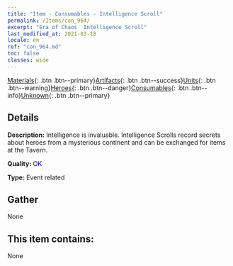 ```yaml
---
title: "Item - Consumables - Intelligence Scroll"
permalink: /Items/con_964/
excerpt: "Era of Chaos  Intelligence Scroll"
last_modified_at: 2021-03-18
locale: en
ref: "con_964.md"
toc: false
classes: wide
---
```

 [Materials](/Items/){: .btn .btn--primary}[Artifacts](/Items/Artifacts/){: .btn .btn--success}[Units](/Items/Units/){: .btn .btn--warning}[Heroes](/Items/Heroes/){: .btn .btn--danger}[Consumables](/Items/Consumables/){: .btn .btn--info}[Unknown](/Items/Unknown/){: .btn .btn--primary}

## Details
 **Description:** Intelligence is invaluable. Intelligence Scrolls record secrets about heroes from a mysterious continent and can be exchanged for items at the Tavern.

 **Quality:** <span style="color: #000080">OK</span>

 **Type:** Event related

## Gather

  None

## This item contains:

  None


